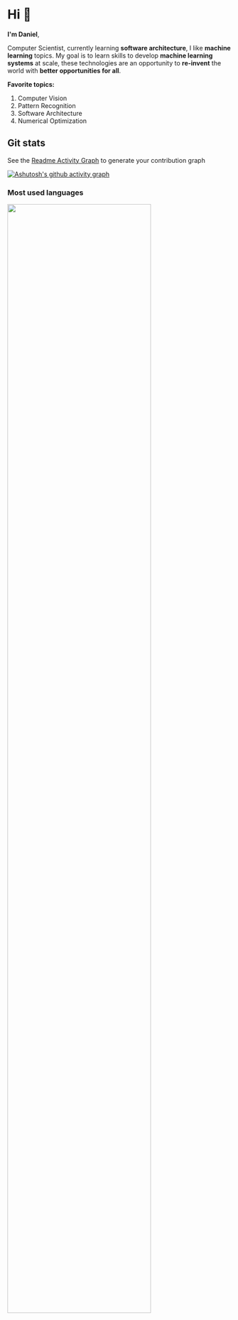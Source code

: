 # Hi 👋

**I'm Daniel**,

Computer Scientist, currently learning **software architecture**, I like **machine learning** topics. My goal is to learn skills to develop **machine learning systems** at scale, these technologies are an opportunity to **re-invent** the world with **better opportunities for all**. 

**Favorite topics:**
1. Computer Vision
2. Pattern Recognition
3. Software Architecture
4. Numerical Optimization

## Git stats

See the [Readme Activity Graph](https://github.com/tranthaituananh/github-readme-activity-graph) to generate your contribution graph

[![Ashutosh's github activity graph](https://github-readme-activity-graph.cyclic.app/graph?username=DanielAcostaRoa&bg_color=1c1c1c&color=ffffff&line=069db1&point=ffffff&area=true&hide_border=true)](https://github.com/ashutosh00710/github-readme-activity-graph)

### Most used languages
<img src="https://wakatime.com/share/@danielroa/8d634c26-828c-49bb-90f7-4d3374c41026.svg" width="80%" height="%">

